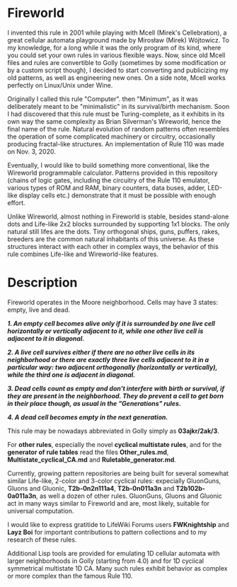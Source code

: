 # Fireworld

I invented this rule in 2001 while playing with Mcell (Mirek's Cellebration), a great cellular automata playground made by Mirosław (Mirek) Wójtowicz. To my knowledge, for a long while it was the only program of its kind, where you could set your own rules in various flexible ways. Now, since old Mcell files and rules are convertible to Golly (sometimes by some modification or by a custom script though), I decided to start converting and publicizing my old patterns, as well as engineering new ones. On a side note, Mcell works perfectly on Linux/Unix under Wine.

Originally I called this rule "Computer". then "Minimum", as it was deliberately meant to be "minimalistic" in its survival/birth mechanism. Soon I had discovered that this rule must be Turing-complete, as it exhibits in its own way the same complexity as Brian Silverman's Wireworld, hence the final name of the rule. Natural evolution of random patterns often resembles the operation of some complicated machinery or circuitry, occasionally producing fractal-like structures. An implementation of Rule 110 was made on Nov. 3, 2020. 

Eventually, I would like to build something more conventional, like the Wireworld programmable calculator. Patterns provided in this repository (chains of logic gates, including the circuitry of the Rule 110 emulator, various types of ROM and RAM, binary counters, data buses, adder, LED-like display cells etc.) demonstrate that it must be possible with enough effort.

Unlike Wireworld, almost nothing in Fireworld is stable, besides stand-alone dots and Life-like 2x2 blocks surrounded by supporting 1x1 blocks. The only natural still lifes are the dots. Tiny orthogonal ships, guns, puffers, rakes, breeders are the common natural inhabitants of this universe. As these structures interact with each other in complex ways, the behavior of this rule combines Life-like and Wireworld-like features.

# Description

Fireworld operates in the Moore neighborhood. Cells may have 3 states: empty, live and dead.

***1. An empty cell becomes alive only if it is surrounded by one live cell horizontally or vertically adjacent to it, while one other live cell is adjacent to it in diagonal.***

***2. A live cell survives either if there are no other live cells in its neighborhood or there are exactly three live cells adjacent to it in a particular way: two adjacent orthogonally (horizontally or vertically), while the third one is adjacent in diagonal.***

***3. Dead cells count as empty and don't interfere with birth or survival, if they are present in the neighborhood. They do prevent a cell to get born in their place though, as usual in the "Generations" rules.***

***4. A dead cell becomes empty in the next generation.***

This rule may be nowadays abbreviated in Golly simply as **03ajkr/2ak/3**.

For **other rules**, especially the novel **cyclical multistate rules**, and for the **generator of rule tables** read the files **Other_rules.md**, **Multistate_cyclical_CA.md** and **Ruletable_generator.md**.

Currently, growing pattern repositories are being built for several somewhat similar Life-like, 2-color and 3-color cyclical rules: expecially GluonGuns, Gluons and Gluonic, **T2b-0n2n111a4**, **T2b-0n011a3n** and **T2b102b-0a011a3n**, as well a dozen of other rules. GluonGuns, Gluons and Gluonic act in many ways similar to Fireworld and are, most likely, suitable for universal computation.

I would like to express gratitide to LifeWiki Forums users **FWKnightship** and **Layz Boi** for important contributions to pattern collections and to my research of these rules.

Additional Lisp tools are provided for emulating 1D cellular automata with larger neighborhoods in Golly (starting from 4.0) and for 1D cyciical symmetrical multistate 1D CA. Many such rules exhibit behavior as complex or more complex than the famous Rule 110.
